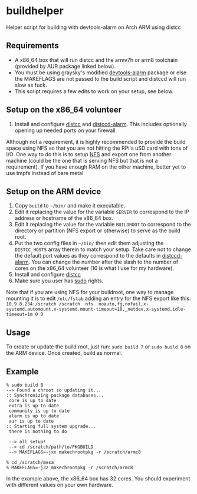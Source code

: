 # buildhelper
Helper script for building with devtools-alarm on Arch ARM using distcc

## Requirements
* A x86_64 box that will run distcc and the armv7h or arm8 toolchain (provided by AUR package linked below).
* You must be using graysky's modified [devtools-alarm](https://github.com/graysky2/PKGBUILDs/commits/devtools-alarm) package or else the MAKEFLAGS are not passed to the build script and distccd will run slow as fuck.
* This script requires a few edits to work on your setup, see below.

## Setup on the x86_64 volunteer
1. Install and configure [distcc](https://wiki.archlinux.org/title/Distcc#Volunteers_2) and [distccd-alarm](https://aur.archlinux.org/packages/distccd-alarm-armv8/). This includes optionally opening up needed ports on your firewall.

Although not a requirement, it is highly recommended to provide the build space using NFS so that you are not hitting the RPi's uSD card with tons of I/O.  One way to do this is to setup [NFS](https://wiki.archlinux.org/index.php/NFS) and export one from another machine (could be the one that is serving NFS but that is not a requirement).  If you have enough RAM on the other machine, better yet to use tmpfs instead of bare metal.

## Setup on the ARM device
1. Copy `build` to `~/bin/` and make it executable.
2. Edit it replacing the value for the variable `SERVER` to correspond to the IP address or hostname of the x86_64 box.
3. Edit it replacing the value for the variable `BUILDROOT` to correspond to the directory or partition (NFS export or otherwise) to serve as the build root.
4. Put the two config files in `~/bin/` then edit them adjusting the `DISTCC_HOSTS` array therein to match your setup. Take care not to change the default port values as they correspond to the defaults in [distccd-alarm](https://aur.archlinux.org/packages/distccd-alarm-armv7h/). You can change the number after the slash to the number of cores on the x86_64 volunteer (16 is what I use for my hardware).
5. Install and configure [distcc](https://wiki.archlinux.org/title/Distcc#Client_2)
6. Make sure you user has [sudo](https://wiki.archlinux.org/index.php/Sudo#Using_visudo) rights.

Note that if you are using NFS for your buildroot, one way to manage mounting it is to edit `/etc/fstab` adding an entry for the NFS export like this: `10.9.8.234:/scratch /scratch  nfs  noauto,fg,nofail,x-systemd.automount,x-systemd.mount-timeout=10,_netdev,x-systemd.idle-timeout=1m 0 0`

## Usage
To create or update the build root, just run: `sudo build 7` or `sudo build 8` on the ARM device.  Once created, build as normal.

## Example
```
% sudo build 8
--> Found a chroot so updating it...
:: Synchronizing package databases...
 core is up to date
 extra is up to date
 community is up to date
 alarm is up to date
 aur is up to date
:: Starting full system upgrade...
 there is nothing to do

 --> all setup!
 --> cd /scratch/path/to/PKGBUILD
 --> MAKEFLAGS=-jxx makechrootpkg -r /scratch/armc8

% cd /scratch/mesa
% MAKEFLAGS=-j32 makechrootpkg -r /scratch/armc8
```

In the example above, the x86_64 box has 32 cores.  You should experiment with different values on your own hardware.
